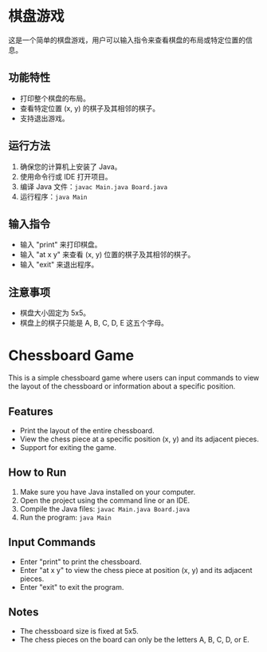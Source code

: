 # 棋盘游戏

这是一个简单的棋盘游戏，用户可以输入指令来查看棋盘的布局或特定位置的信息。

## 功能特性

- 打印整个棋盘的布局。
- 查看特定位置 (x, y) 的棋子及其相邻的棋子。
- 支持退出游戏。

## 运行方法

1. 确保您的计算机上安装了 Java。
2. 使用命令行或 IDE 打开项目。
3. 编译 Java 文件：`javac Main.java Board.java`
4. 运行程序：`java Main`

## 输入指令

- 输入 "print" 来打印棋盘。
- 输入 "at x y" 来查看 (x, y) 位置的棋子及其相邻的棋子。
- 输入 "exit" 来退出程序。

## 注意事项

- 棋盘大小固定为 5x5。
- 棋盘上的棋子只能是 A, B, C, D, E 这五个字母。



# Chessboard Game

This is a simple chessboard game where users can input commands to view the layout of the chessboard or information about a specific position.

## Features

- Print the layout of the entire chessboard.
- View the chess piece at a specific position (x, y) and its adjacent pieces.
- Support for exiting the game.

## How to Run

1. Make sure you have Java installed on your computer.
2. Open the project using the command line or an IDE.
3. Compile the Java files: `javac Main.java Board.java`
4. Run the program: `java Main`

## Input Commands

- Enter "print" to print the chessboard.
- Enter "at x y" to view the chess piece at position (x, y) and its adjacent pieces.
- Enter "exit" to exit the program.

## Notes

- The chessboard size is fixed at 5x5.
- The chess pieces on the board can only be the letters A, B, C, D, or E.


